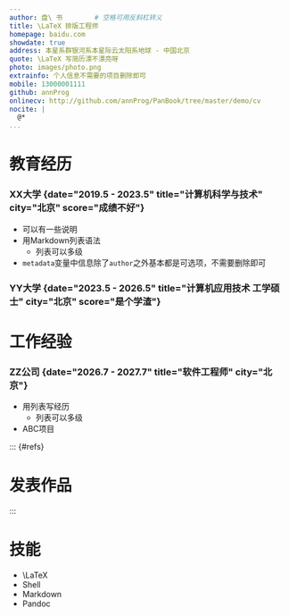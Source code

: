 ```yaml
---
author: 盘\ 书        # 空格可用反斜杠转义
title: \LaTeX 排版工程师
homepage: baidu.com
showdate: true
address: 本星系群银河系本星际云太阳系地球 - 中国北京
quote: \LaTeX 写简历漂不漂亮呀
photo: images/photo.png
extrainfo: 个人信息不需要的项目删除即可
mobile: 13000001111
github: annProg
onlinecv: http://github.com/annProg/PanBook/tree/master/demo/cv
nocite: |
  @*
...
```



# 教育经历

### XX大学 {date="2019.5 - 2023.5" title="计算机科学与技术" city="北京" score="成绩不好"}

- 可以有一些说明
- 用Markdown列表语法
  - 列表可以多级
- `metadata`变量中信息除了`author`之外基本都是可选项，不需要删除即可

### YY大学 {date="2023.5 - 2026.5" title="计算机应用技术 工学硕士" city="北京" score="是个学渣"}

# 工作经验

### ZZ公司 {date="2026.7 - 2027.7" title="软件工程师" city="北京"}

- 用列表写经历
  - 列表可以多级 
- ABC项目

::: {#refs}
# 发表作品
:::

# 技能

- \LaTeX
- Shell
- Markdown
- Pandoc
